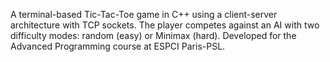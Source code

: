 A terminal-based Tic-Tac-Toe game in C++ using a client-server architecture with TCP sockets. The player competes against an AI with two difficulty modes: random (easy) or Minimax (hard). Developed for the Advanced Programming course at ESPCI Paris-PSL.
